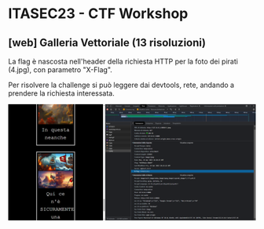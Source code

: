 # ITASEC23 - CTF Workshop

## [web] Galleria Vettoriale (13 risoluzioni)

La flag è nascosta nell'header della richiesta HTTP per la foto dei pirati (4.jpg), con parametro "X-Flag".

Per risolvere la challenge si può leggere dai devtools, rete, andando a prendere la richiesta interessata.

![Flag nei devtools](writeup/screenshot.png)

